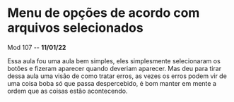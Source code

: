 # Menu de opções de acordo com arquivos selecionados

Mod 107 -- **11/01/22**

Essa aula fou uma aula bem simples, eles simplesmente selecionaram  os botões e fizeram aparecer quando deveriam aparecer. Mas deu para tirar dessa aula uma visão de como tratar erros, as vezes os erros podem vir de uma coisa boba só que passa despercebido, é bom manter em mente a ordem que as coisas estão acontecendo.
